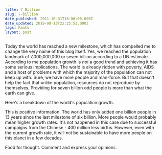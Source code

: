 ```yaml
---
title: 7 Billion
slug: 7-billion
date_published: 2011-10-31T18:06:00.000Z
date_updated: 2018-08-13T22:25:53.000Z
tags: Rants
layout: post
---
```


Today the world has reached a new milestone, which has compelled me to change the very name of this blog itself. Yes, we reached the population landmark of 7,000,000,000 or seven billion according to a UN estimate. According to me population growth is *not* a good trend and achieving it has some serious implications. The world is already ridden with poverty, AIDS and a host of problems with which the majority of the population can not keep up with. Sure, we have more people and man-force. But that doesn't help the fact that unlike population, resources do not reproduce by themselves. Providing for seven billion odd people is more than what the earth can give.

Here's a breakdown of the world's population growth.

This is positive information. The world has only added one billion people in 13 years since the last milestone of six billion. More people would probably mean higher growth rates. It's not happened in this case due to successful campaigns from the Chinese - 400 million less births. However, even with the current growth rate, it will not be sustainable to have more people on this planet in a few decades.

Food for thought. Comment and express your opinions.
